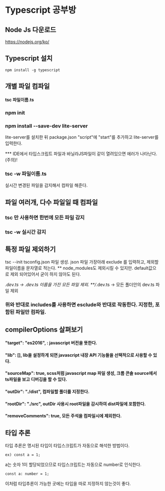 # Typescript 공부방

## Node Js 다운로드

https://nodejs.org/ko/

## Typescript 설치
```
npm install -g typescript
```

## 개별 파일 컴파일

#### tsc 파일이름.ts

### npm init

### npm install --save-dev lite-server

lite-server를 설치한 뒤 package.json "script"에
"start"를 추가하고 lite-server를 입력한다.

\*\*\* IDE에서 타입스크립트 파일과 바닐라JS파일이 같이 열려있으면 에러가 나타난다. (주의)!

### tsc -w 파일이름.ts

실시간 변경된 파일을 감지해서 컴파일 해준다.

## 파일 여러개, 다수 파일일 때 컴파일

### tsc 만 사용하면 한번에 모든 파일 감지
### tsc -w 실시간 감지

## 특정 파일 제외하기
tsc --init
tsconfig.json 파일 생성.
json 파일 가장아래 exclude 를 입력하고, 제외할 파일이름을 문자열로 적는다.
** node_modules도 제외시킬 수 있지만. default값으로 제외 되어있어서 굳이 하지 않아도 된다.

*.dev.ts -> .dev.ts 이름을 가진 모든 파일 제외.
**/*.dev.ts -> 모든 폴더안의 dev.ts 파일 제외

### 위와 반대로 includes를 사용하면 esclude와 반대로 작동한다. 지정한, 포함된 파일만 컴파일.


## compilerOptions 살펴보기
#### "target": "es2016", : javascript 버전을 뜻한다.
#### "lib": [], lib을 설정하게 되면 javascript 내장 API 기능들을 선택적으로 사용할 수 있다.
#### "sourceMap": true,  scss처럼 javascript map 파일 생성, 크롬 콘솔 source에서 ts파일을 보고 디버깅을 할 수 있다.
#### "outDir": "./dist", 컴파일할 폴더를 지정한다.
#### "rootDir": "./src", outDir 사용시 root파일을 감시하여 dist파일에 포함한다.
#### "removeComments": true, 모든 주석을 컴파일시에 제외한다.

## 타입 추론

타입 추론은 명시된 타입이 타입스크립트가 자동으로 해석한 방법이다.

```
ex) const a = 1;
```

a는 숫자 1이 할당되었으므로 타입스크립트는 자동으로 number로 인식한다.
```
const a: number = 1;
```
이처럼 타입추론이 가능한 곳에는 타입을 따로 지정하지 않는것이 좋다.
